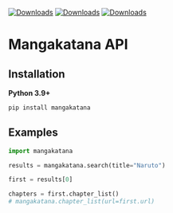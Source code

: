 [![Downloads](https://pepy.tech/badge/mangakatana)](https://pepy.tech/project/mangakatana) [![Downloads](https://pepy.tech/badge/mangakatana/month)](https://pepy.tech/project/mangakatana/month) [![Downloads](https://pepy.tech/badge/mangakatana/week)](https://pepy.tech/project/mangakatana/week)

# Mangakatana API

Installation
-
**Python 3.9+**
```cmd
pip install mangakatana
```

Examples
-
```python
import mangakatana

results = mangakatana.search(title="Naruto")

first = results[0]

chapters = first.chapter_list()
# mangakatana.chapter_list(url=first.url)
```
